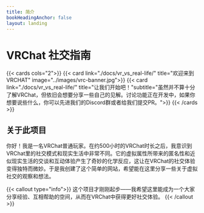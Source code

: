 ```yaml
---
title: 简介
bookHeadingAnchor: false
layout: landing
---
```


<div class="book-hero">

# VRChat 社交指南

{{< cards cols="2">}}
{{< card link="./docs/vr_vs_real-life/" title="欢迎来到VRCHAT" image="../images/vrc-banner.jpg">}}
{{< card link="./docs/vr_vs_real-life/" title="让我们开始吧！"subtitle="虽然并不算十分了解VRChat，但依旧会想要分享一些自己的见解。讨论功能正在开发中，如果你想要说些什么，你可以先进我们的Discord群或者给我们提交PR。">}}
{{< /cards >}}

</div>

## 关于此项目

你好！我是一名VRChat普通玩家。在约500小时的VRChat时长之后，我意识到VRChat里的社交模式和现实生活中非常不同。它的虚拟属性所带来的匿名性和近似现实生活的交谈和互动体验产生了奇妙的化学反应，这让在VRChat的社交体验变得独特而微妙。于是我创建了这个简单的网站，希望能在这里分享一些关于虚拟社交的观察和想法。

{{< callout type="info">}}
这个项目才刚刚起步——我希望这里能成为一个大家分享经验、互相帮助的空间，从而在VRChat中获得更好社交体验。
{{< /callout >}}
